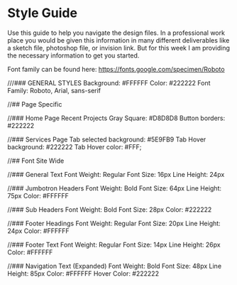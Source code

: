 # Style Guide
Use this guide to help you navigate the design files.  In a professional work place you would be given this information in many different deliverables like a sketch file, photoshop file, or invision link.  But for this week I am providing the necessary information to get you started.  

Font family can be found here: https://fonts.google.com/specimen/Roboto

///### GENERAL STYLES
 Background: #FFFFFF
 Color: #222222
 Font Family: Roboto, Arial, sans-serif

//## Page Specific

//### Home Page
 Recent Projects Gray Square: #D8D8D8
 Button borders: #222222

//### Services Page
 Tab selected background: #5E9FB9
 Tab Hover background: #222222
 Tab Hover color: #FFF;

//## Font Site Wide

//### General Text
 Font Weight: Regular
 Font Size: 16px
 Line Height: 24px

//### Jumbotron Headers
 Font Weight: Bold
 Font Size: 64px
 Line Height: 75px
 Color: #FFFFFF

//### Sub Headers
 Font Weight: Bold
 Font Size: 28px
 Color: #222222
   
//### Footer Headings
 Font Weight: Regular
 Font Size: 20px
 Line Height: 24px
 Color: #FFFFFF

//### Footer Text
 Font Weight: Regular
 Font Size: 14px
 Line Height: 26px
 Color: #FFFFFF

//### Navigation Text (Expanded)
 Font Weight: Bold
 Font Size: 48px
 Line Height: 85px
 Color: #FFFFFF
 Hover Color: #222222

